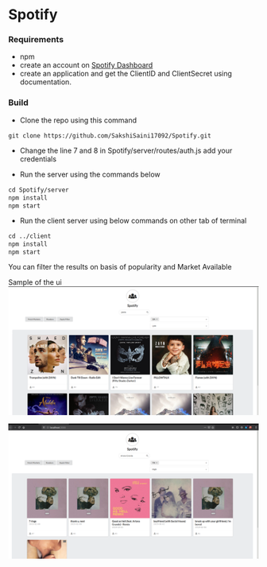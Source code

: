 # Spotify

### Requirements ###
  * npm
  * create an account on [Spotify Dashboard](https://developer.spotify.com/dashboard/)
  * create an application and get the ClientID and ClientSecret using documentation.
  
### Build

  * Clone the repo using this command
  ```
  git clone https://github.com/SakshiSaini17092/Spotify.git
  ```
  * Change the line 7 and 8 in Spotify/server/routes/auth.js
  add your credentials
  
  * Run the server using the commands below
  ```
  cd Spotify/server
  npm install
  npm start
  ```
  * Run the client server using below commands on other tab of terminal
  ```
  cd ../client
  npm install
  npm start
  ```

You can filter the results on basis of popularity and Market Available
  
  Sample of the ui
![for Zayn]( https://github.com/SakshiSaini17092/Spotify/blob/master/Screenshots/Screenshot%20from%202020-03-24%2013-23-30.png )

![for Ariana Grande]( https://github.com/SakshiSaini17092/Spotify/blob/master/Screenshots/Screenshot%20from%202020-03-24%2013-44-50.png)

